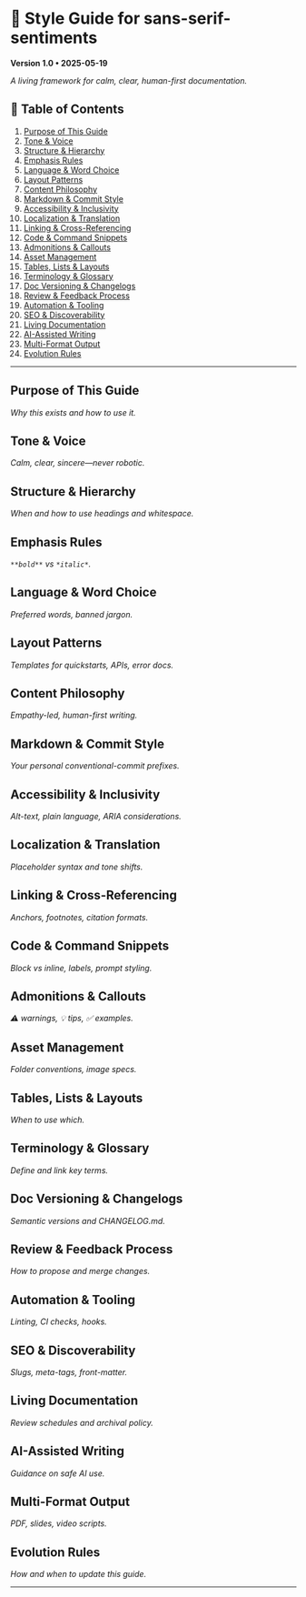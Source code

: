 # 🎨 Style Guide for sans-serif-sentiments

**Version 1.0 • 2025-05-19**

_A living framework for calm, clear, human-first documentation._

## 📑 Table of Contents

1. [Purpose of This Guide](#purpose-of-this-guide)  
2. [Tone & Voice](#tone--voice)  
3. [Structure & Hierarchy](#structure--hierarchy)  
4. [Emphasis Rules](#emphasis-rules)  
5. [Language & Word Choice](#language--word-choice)  
6. [Layout Patterns](#layout-patterns)  
7. [Content Philosophy](#content-philosophy)  
8. [Markdown & Commit Style](#markdown--commit-style)  
9. [Accessibility & Inclusivity](#accessibility--inclusivity)  
10. [Localization & Translation](#localization--translation)  
11. [Linking & Cross-Referencing](#linking--cross-referencing)  
12. [Code & Command Snippets](#code--command-snippets)  
13. [Admonitions & Callouts](#admonitions--callouts)  
14. [Asset Management](#asset-management)  
15. [Tables, Lists & Layouts](#tables-lists--layouts)  
16. [Terminology & Glossary](#terminology--glossary)  
17. [Doc Versioning & Changelogs](#doc-versioning--changelogs)  
18. [Review & Feedback Process](#review--feedback-process)  
19. [Automation & Tooling](#automation--tooling)  
20. [SEO & Discoverability](#seo--discoverability)  
21. [Living Documentation](#living-documentation)  
22. [AI-Assisted Writing](#ai-assisted-writing)  
23. [Multi-Format Output](#multi-format-output)  
24. [Evolution Rules](#evolution-rules)

---

## Purpose of This Guide
_Why this exists and how to use it._

## Tone & Voice
_Calm, clear, sincere—never robotic._

## Structure & Hierarchy
_When and how to use headings and whitespace._

## Emphasis Rules
_`**bold**` vs `*italic*`._

## Language & Word Choice
_Preferred words, banned jargon._

## Layout Patterns
_Templates for quickstarts, APIs, error docs._

## Content Philosophy
_Empathy-led, human-first writing._

## Markdown & Commit Style
_Your personal conventional-commit prefixes._

## Accessibility & Inclusivity
_Alt-text, plain language, ARIA considerations._

## Localization & Translation
_Placeholder syntax and tone shifts._

## Linking & Cross-Referencing
_Anchors, footnotes, citation formats._

## Code & Command Snippets
_Block vs inline, labels, prompt styling._

## Admonitions & Callouts
_⚠️ warnings, 💡 tips, ✅ examples._

## Asset Management
_Folder conventions, image specs._

## Tables, Lists & Layouts
_When to use which._

## Terminology & Glossary
_Define and link key terms._

## Doc Versioning & Changelogs
_Semantic versions and CHANGELOG.md._

## Review & Feedback Process
_How to propose and merge changes._

## Automation & Tooling
_Linting, CI checks, hooks._

## SEO & Discoverability
_Slugs, meta-tags, front-matter._

## Living Documentation
_Review schedules and archival policy._

## AI-Assisted Writing
_Guidance on safe AI use._

## Multi-Format Output
_PDF, slides, video scripts._

## Evolution Rules
_How and when to update this guide._

---
